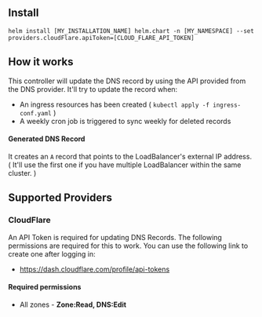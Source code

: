 
## Install
```
helm install [MY_INSTALLATION_NAME] helm.chart -n [MY_NAMESPACE] --set providers.cloudFlare.apiToken=[CLOUD_FLARE_API_TOKEN]
```

## How it works
This controller will update the DNS record by using the API provided from the DNS provider. It'll try to update the record when:
* An ingress resources has been created ( `kubectl apply -f ingress-conf.yaml` )
* A weekly cron job is triggered to sync weekly for deleted records


#### Generated DNS Record
It creates an `A` record that points to the LoadBalancer's external IP address. ( It'll use the first one if you have multiple LoadBalancer within the same cluster. )


## Supported Providers

### CloudFlare
An API Token is required for updating DNS Records. The following permissions are required for this to work. You can use the following link to create one after logging in:
* https://dash.cloudflare.com/profile/api-tokens

#### Required permissions
* All zones - **Zone:Read, DNS:Edit**

